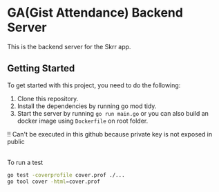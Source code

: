 # GA(Gist Attendance) Backend Server

This is the backend server for the Skrr app.

## Getting Started

To get started with this project, you need to do the following:

1. Clone this repository.
2. Install the dependencies by running go mod tidy.
3. Start the server by running `go run main.go` or you can also build an docker image using `Dockerfile` on root folder.

!! Can't be executed in this github because private key is not exposed in public 

<br />
To run a test

```bash
go test -coverprofile cover.prof ./...
go tool cover -html=cover.prof
```
